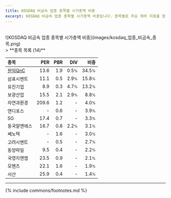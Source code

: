 ```yaml
---
title: KOSDAQ 비금속 업종 종목별 시가총액 비중
excerpt: KOSDAQ 비금속 업종 종목별 시가총액 비중입니다. 종목별로 주요 재무 지표를 함께 표시합니다.
---
```

<br>
![KOSDAQ 비금속 업종 종목별 시가총액 비중](images/kosdaq_업종_비금속_종목.png)
<br>
> **종목 목록 (14)**<a id="list"></a>

| **종목** | **PER** | **PBR** | **DIV** | **비중** |
| :------- | ------: | ------: | ------: | -------: |
| [원익QnC](/074600/) | 13.6 | 1.9 | 0.5<small>%</small> | 34.5<small>%</small> |
| 삼표시멘트 | 11.1 | 0.5 | 2.9<small>%</small> | 15.8<small>%</small> |
| 유진기업 | 8.9 | 0.3 | 4.7<small>%</small> | 13.2<small>%</small> |
| 보광산업 | 15.5 | 2.1 | 2.9<small>%</small> | 8.8<small>%</small> |
| 자연과환경 | 209.6 | 1.2 | - | 4.0<small>%</small> |
| 앤디포스 | - | 0.6 | - | 3.9<small>%</small> |
| SG | 17.4 | 0.7 | - | 3.3<small>%</small> |
| 동국알앤에스 | 16.7 | 0.8 | 2.2<small>%</small> | 3.1<small>%</small> |
| 쎄노텍 | - | 1.6 | - | 3.0<small>%</small> |
| 고려시멘트 | - | 0.5 | - | 2.7<small>%</small> |
| 동양파일 | 9.5 | 0.4 | - | 2.2<small>%</small> |
| 국영지앤엠 | 23.5 | 0.9 | - | 2.1<small>%</small> |
| 모헨즈 | 22.1 | 1.6 | - | 1.9<small>%</small> |
| 서산 | 25.9 | 0.4 | - | 1.4<small>%</small> |

---
{% include commons/footnotes.md %}